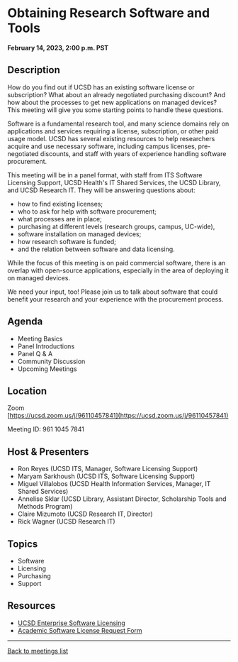 # Obtaining Research Software and Tools
**February 14, 2023, 2:00 p.m. PST**

<div class="atcb" style="display:none;">
{
  "name": "UCSD RCD Community Meeting: Obtaining Research Software and Tools",
  "description": "This meeting will be a panel discussing several topics related to finding, purchasing, and using licensed software for research at UCSD.<br><br>More information: [url]https://ucsd-rcd.github.io/meetings/events/2023-02-14-ResearchSoftware.html[/url]<br><br>Zoom link: https://ucsd.zoom.us/j/96110457841",
  "startDate":"2023-02-14",
  "endDate":"2023-02-14",
  "startTime":"14:00",
  "endTime":"15:00",
  "timeZone":"America/Los_Angeles",
  "location":"https://ucsd.zoom.us/j/96110457841",
  "options": [
      "Apple",
      "Google",
      "iCal",
      "Microsoft365",
      "Outlook.com"
  ]
}
</div>

## Description

How do you find out if UCSD has an existing software license or
subscription? What about an already negotiated purchasing discount?
And how about the processes to get new applications on managed
devices? This meeting will give you some starting points to handle
these questions.

Software is a fundamental research tool, and many science domains rely
on applications and services requiring a license, subscription, or
other paid usage model. UCSD has several existing resources to help
researchers acquire and use necessary software, including campus
licenses, pre-negotiated discounts, and staff with years of experience
handling software procurement. 

This meeting will be in a panel format, with staff from ITS Software
Licensing Support, UCSD Health's IT Shared Services, the UCSD Library,
and UCSD Research IT. They will be answering questions about:

* how to find existing licenses;
* who to ask for help with software procurement;
* what processes are in place;
* purchasing at different levels (research groups, campus, UC-wide),
* software installation on managed devices;
* how research software is funded;
* and the relation between software and data licensing.

While the focus of this meeting is on paid commercial software, there
is an overlap with open-source applications, especially in the area of
deploying it on managed devices.

We need your input, too! Please join us to talk about software that
could benefit your research and your experience with the procurement
process.

## Agenda

* Meeting Basics
* Panel Introductions
* Panel Q & A
* Community Discussion
* Upcoming Meetings

## Location

Zoom<br>
[https://ucsd.zoom.us/j/96110457841](https://ucsd.zoom.us/j/96110457841)

Meeting ID: 961 1045 7841

## Host & Presenters

* Ron Reyes (UCSD ITS, Manager, Software Licensing Support)
* Maryam Sarkhoush (UCSD ITS, Software Licensing Support)
* Miguel Villalobos (UCSD Health Information Services, Manager, IT Shared
  Services)
* Annelise Sklar (UCSD Library, Assistant Director, Scholarship Tools and Methods Program)
* Claire Mizumoto (UCSD Research IT, Director)
* Rick Wagner (UCSD Research IT)

## Topics

* Software
* Licensing
* Purchasing
* Support

## Resources

* [UCSD Enterprise Software
  Licensing](https://blink.ucsd.edu/technology/computers/software-acms/available-software/index.html)
* [Academic Software License Request Form](https://support.ucsd.edu/its?id=sc_cat_item&sys_id=9aea705b1bc7985006f292c8af4bcb76&sysparm_category=17427229db8b4010dbd6f2b6af961940)

---

[Back to meetings list](/meetings/)
